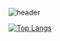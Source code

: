 ![header](https://github.com/user-attachments/assets/e1c10d39-5d64-462c-913d-3acc485804e5)

[![Top Langs](https://github-readme-stats.vercel.app/api/top-langs/?username=CoolCoolTomato&count_private=true&show_icons=true&hide=css,html,scss,javascript)](https://github.com/CoolCoolTomato)
